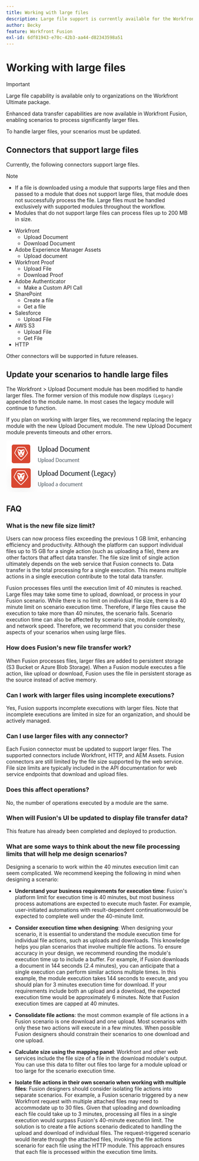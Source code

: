 ```yaml
---
title: Working with large files
description: Large file support is currently available for the Workfront and HTTP connectors.
author: Becky
feature: Workfront Fusion
exl-id: 6df81943-e70c-42b3-aa44-d82343598a51
---
```

# Working with large files

>[!IMPORTANT]
>
>Large file capability is available only to organizations on the Workfront Ultimate package.

Enhanced data transfer capabilities are now available in Workfront Fusion, enabling scenarios to process significantly larger files. 

To handle larger files, your scenarios must be updated.  

## Connectors that support large files

Currently, the following connectors support large files. 

>[!NOTE]
>
>* If a file is downloaded using a module that supports large files and then passed to a module that does not support large files, that module does not successfully process the file. Large files must be handled exclusively with supported modules throughout the workflow.
>* Modules that do not support large files can process files up to 200 MB in size.

* Workfront
   * Upload Document
   * Download Document
* Adobe Experience Manager Assets
   * Upload document
* Workfront Proof
   * Upload File
   * Download Proof
* Adobe Authenticator
   * Make a Custom API Call
* SharePoint
   * Create a file
   * Get a file
* Salesforce
   * Upload File
* AWS S3
   * Upload File
   * Get File
* HTTP

Other connectors will be supported in future releases.

## Update your scenarios to handle large files

The Workfront > Upload Document module has been modified to handle larger files. The former version of this module now displays `(Legacy)` appended to the module name. In most cases the legacy module will continue to function. 

If you plan on working with larger files, we recommend replacing the legacy module with the new Upload Document module. The new Upload Document module prevents timeouts and other errors.  

![Upload document](assets/new-upload-document.png)

## FAQ 

### What is the new file size limit? 

Users can now process files exceeding the previous 1 GB limit, enhancing efficiency and productivity.  Although the platform can support individual files up to 15 GB for a single action (such as uploading a file), there are other factors that affect data transfer. The file size limit of single action ultimately depends on the web service that Fusion connects to. Data transfer is the total processing for a single execution. This means multiple actions in a single execution contribute to the total data transfer. 

Fusion processes files until the execution limit of 40 minutes is reached. Large files may take some time to upload, download, or process in your Fusion scenario. While there is no limit on individual file size, there is a 40 minute limit on scenario execution time. Therefore, if large files cause the execution to take more than 40 minutes, the scenario fails. Scenario execution time can also be affected by scenario size, module complexity, and network speed. Therefore, we recommend that you consider these aspects of your scenarios when using large files.  

### How does Fusion's new file transfer work? 

When Fusion processes files, larger files are added to persistent storage (S3 Bucket or Azure Blob Storage). When a Fusion module executes a file action, like upload or download, Fusion uses the file in persistent storage as the source instead of active memory.  

### Can I work with larger files using incomplete executions? 

Yes, Fusion supports incomplete executions with larger files. Note that incomplete executions are limited in size for an organization, and should be actively managed.  

### Can I use larger files with any connector? 

Each Fusion connector must be updated to support larger files. The supported connectors include Workfront, HTTP, and AEM Assets. Fusion connectors are still limited by the file size supported by the web service. File size limits are typically included in the API documentation for web service endpoints that download and upload files.  

### Does this affect operations? 

No, the number of operations executed by a module are the same.  

### When will Fusion's UI be updated to display file transfer data? 

This feature has already been completed and deployed to production. 

### What are some ways to think about the new file processing limits that will help me design scenarios?  

Designing a scenario to work within the 40 minutes execution limit can seem complicated. We recommend keeping the following in mind when designing a scenario:

* **Understand your business requirements for execution time**: Fusion's platform limit for execution time is 40 minutes, but most business process automations are expected to execute much faster. For example, user-initiated automations with result-dependent continuationwould be expected to complete well under the 40-minute limit.  
* **Consider execution time when designing**:  When designing your scenario, it is essential to understand the module execution time for individual file actions, such as uploads and downloads. This knowledge helps you plan scenarios that involve multiple file actions.  To ensure accuracy in your design, we recommend rounding the module's execution time up to include a buffer.
   For example, if Fusion downloads a document in 144 seconds (2.4 minutes), you can anticipate that a single execution can perform similar actions multiple times. In this example, the module execution takes 144 seconds to execute, and you should plan for 3 minutes execution time for download. If your requirements include both an upload and a download, the expected execution time would be approximately 6 minutes. Note that Fusion execution times are capped at 40 minutes. 

* **Consolidate file actions**: the most common example of file actions in a Fusion scenario is one download and one upload. Most scenarios with only these two actions will execute in a few minutes. When possible Fusion designers should constrain their scenarios to one download and one upload.  

* **Calculate size using the mapping panel**: Workfront and other web services include the file size of a file in the download module's output. You can use this data to filter out files too large for a module upload or too large for the scenario execution time.  

* **Isolate file actions in their own scenario when working with multiple files**: Fusion designers should consider isolating file actions into separate scenarios. For example, a Fusion scenario triggered by a new Workfront request with multiple attached files may need to accommodate up to 30 files. Given that uploading and downloading each file could take up to 3 minutes, processing all files in a single execution would surpass Fusion's 40-minute execution limit. The solution is to create a file actions scenario dedicated to handling the upload and download of individual files. The request-triggered scenario would iterate through the attached files, invoking the file actions scenario for each file using the HTTP module. This approach ensures that each file is processed within the execution time limits. 

<!--
## Connectors that do not support large files

Some Fusion connectors do not support large files. For these connectors, Fusion's total processing capacity for files is **1 GB**. 

This limit is based on a total memory cost. Every operation contributes to that cost. If a single file of 400 MB is downloaded and uploaded then the total cost to the file capacity would be 800 MB.

The following connectors do **not** support large files. 

* Archive
* Box
* Convert
* CSV
* Datastores
* Flow control
* FTP
* JSON
* JWT
* Markdown
* Math
* Microsoft Word templates
* MIME
* Microsoft SQL
* SFTP
* Adobe Acrobat Sign
* SOAP
* Tools
* XML

If a connector is not on this list, it does not support large files. For these connectors, Fusion's total processing capacity for files is **1 GB**. 

This limit is based on a total memory cost. Every operation contributes to that cost. If a single file of 400 MB is downloaded and uploaded then the total cost to the file capacity would be 800 MB.-->






<!--## Connectors that support large files

The following connectors support large files.

Workfront
HTTP
Webhooks
Salesforce
Microsoft Email
Workfront Proof
AEM Assets
Email
Slack
Jira
Microsoft Excel
SharePoint
Frame.io
Adobe PDF Services
Marketo
Azure Devops 
Google Email
Jira Server
Google Sheets
Microsoft OneDrive
ServiceNow 
AWS S3
Bynder
OneDrive Business
Adobe Authenticator
Google Drive
Microsoft Dynamics
Google Docs
NetSuite
Airtable
Azure AD
QuickBase 
Adobe Target
Adobe Campaign Classic
Microsoft Calendar
Workfront Planning
HubSpot CRM  
DropBox
Cloud Convert
Egnyte
Adobe Firefly
OpenAI / Chat GPT
Allocadia
Cvent
GitLab 
Google Team Drive
Google Calendar
Workfront SDL Managed Translation
Widen
Workfront Boards
Google Slides
Qualtrics
Microsoft Power BI
Adobe Photoshop
Anaplan
DocuSign 
MariaDB
Adobe Creative Cloud Libraries
Figma
AEM Forms
Datadog
GitHub 
Google Forms
Adobe I/O Events
Trello
Workday
Adobe Journey Optimizer
Adobe Lightroom


If a file is not on this list, it does not support large files. For these connectors, Fusion's total processing capacity for files is **1 GB**. 

This limit is based on a total memory cost. Every operation contributes to that cost. If a single file of 400 MB is downloaded and uploaded then the total cost to the file capacity would be 800 MB.

-->
